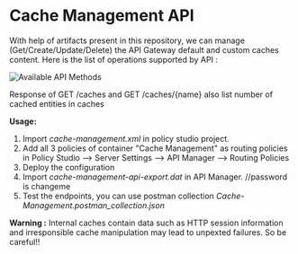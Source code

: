 # Cache Management API

With help of artifacts present in this repository, we can manage (Get/Create/Update/Delete) the API Gateway default and custom caches content. Here is the list of operations supported by API :

![Available API Methods]( https://github.com/Axway-API-Management-Plus/cache-management/master/src/lib/images/APIMethods.PNG )

Response of GET /caches and GET /caches/{name} also list number of cached entities in caches

**Usage:** 

1. Import *cache-management.xml* in policy studio project.
2. Add all 3 policies of container "Cache Management" as routing policies in Policy Studio --> Server Settings --> API Manager --> Routing Policies
3. Deploy the configuration
4. Import *cache-management-api-export.dat* in API Manager.  //password is changeme
5. Test the endpoints, you can use postman collection *Cache-Management.postman_collection.json*

**Warning :** Internal caches contain data such as HTTP session information and irresponsible cache manipulation may lead to unpexted failures. So be careful!!
